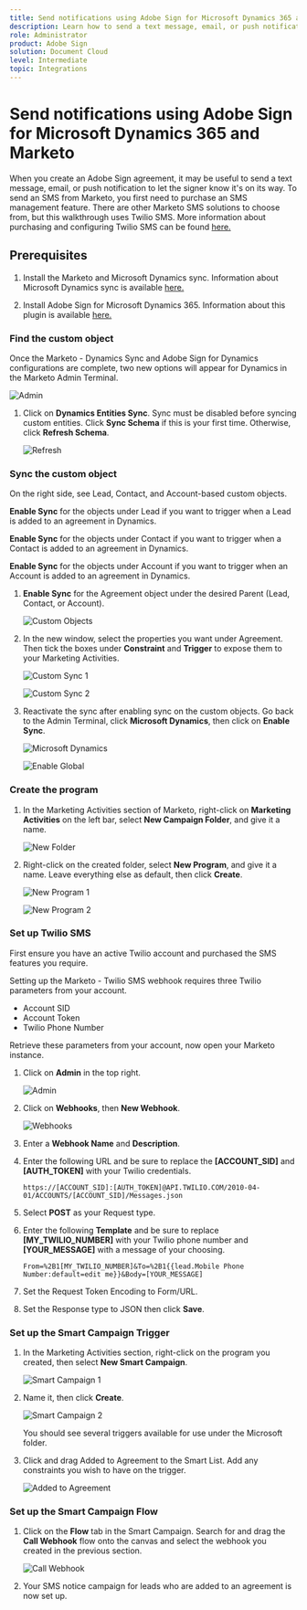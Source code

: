 ```yaml
---
title: Send notifications using Adobe Sign for Microsoft Dynamics 365 and Marketo
description: Learn how to send a text message, email, or push notification to let the signer know an agreement is on it's way
role: Administrator
product: Adobe Sign
solution: Document Cloud
level: Intermediate
topic: Integrations
---
```


# Send notifications using Adobe Sign for Microsoft Dynamics 365 and Marketo

When you create an Adobe Sign agreement, it may be useful to send a text message, email, or push notification to let the signer know it's on its way. To send an SMS from Marketo, you first need to purchase an SMS management feature. There are other Marketo SMS solutions to choose from, but this walkthrough uses Twilio SMS. More information about purchasing and configuring Twilio SMS can be found [here.](https://launchpoint.marketo.com/twilio/twilio-sms-for-marketo/)

## Prerequisites

1. Install the Marketo and Microsoft Dynamics sync. Information about Microsoft Dynamics sync is available [here.](https://docs.marketo.com/display/public/DOCS/Microsoft+Dynamics+Sync)

1. Install Adobe Sign for Microsoft Dynamics 365. Information about this plugin is available [here.](https://helpx.adobe.com/ca/sign/using/microsoft-dynamics-integration-installation-guide.html)

### Find the custom object

Once the Marketo - Dynamics Sync and Adobe Sign for Dynamics configurations are complete, two new options will appear for Dynamics in the Marketo Admin Terminal.

![Admin](assets/adminTerminal.png)

1. Click on **Dynamics Entities Sync**. Sync must be disabled before syncing custom entities. Click **Sync Schema** if this is your first time. Otherwise, click **Refresh Schema**.

    ![Refresh](assets/refreshSchema.png)

### Sync the custom object

On the right side, see Lead, Contact, and Account-based custom objects. 

**Enable Sync** for the objects under Lead if you want to trigger when a Lead is added to an agreement in Dynamics. 

**Enable Sync** for the objects under Contact if you want to trigger when a Contact is added to an agreement in Dynamics.

**Enable Sync** for the objects under Account if you want to trigger when an Account is added to an agreement in Dynamics.

1. **Enable Sync** for the Agreement object under the desired Parent (Lead, Contact, or Account).

    ![Custom Objects](assets/enableSyncDynamics.png)

1. In the new window, select the properties you want under Agreement. Then tick the boxes under **Constraint** and **Trigger** to expose them to your Marketing Activities.

    ![Custom Sync 1](assets/entitySync1.png)

    ![Custom Sync 2](assets/entitySync2.png)

1. Reactivate the sync after enabling sync on the custom objects. Go back to the Admin Terminal, click **Microsoft Dynamics**, then click on **Enable Sync**.

    ![Microsoft Dynamics](assets/microsoftDynamics.png)

    ![Enable Global](assets/enableGlobalDynamics.png)

### Create the program

1. In the Marketing Activities section of Marketo, right-click on **Marketing Activities** on the left bar, select **New Campaign Folder**, and give it a name.

    ![New Folder](assets/newFolder.png)

1. Right-click on the created folder, select **New Program**, and give it a name. Leave everything else as default, then click **Create**.

    ![New Program 1](assets/newProgram1.png)

    ![New Program 2](assets/newProgram2.png)

### Set up Twilio SMS

First ensure you have an active Twilio account and purchased the SMS features you require. 

Setting up the Marketo - Twilio SMS webhook requires three Twilio parameters from your account.

- Account SID
- Account Token
- Twilio Phone Number

Retrieve these parameters from your account, now open your Marketo instance.

1. Click on **Admin** in the top right.

    ![Admin](assets/adminTab.png)

1. Click on **Webhooks**, then **New Webhook**.

    ![Webhooks](assets/webhooks.png)

1. Enter a **Webhook Name** and **Description**.

1. Enter the following URL and be sure to replace the **[ACCOUNT_SID]** and **[AUTH_TOKEN]** with your Twilio credentials.
 
    ```
    https://[ACCOUNT_SID]:[AUTH_TOKEN]@API.TWILIO.COM/2010-04-01/ACCOUNTS/[ACCOUNT_SID]/Messages.json
    ```

1. Select **POST** as your Request type.

1. Enter the following **Template** and be sure to replace **[MY_TWILIO_NUMBER]** with your Twilio phone number and **[YOUR_MESSAGE]** with a message of your choosing.

    ```
    From=%2B1[MY_TWILIO_NUMBER]&To=%2B1{{lead.Mobile Phone Number:default=edit me}}&Body=[YOUR_MESSAGE]
    ```

1. Set the Request Token Encoding to Form/URL.

1. Set the Response type to JSON then click **Save**.

### Set up the Smart Campaign Trigger

1. In the Marketing Activities section, right-click on the program you created, then select **New Smart Campaign**.

    ![Smart Campaign 1](assets/smartCampaign1.png)

1. Name it, then click **Create**.

    ![Smart Campaign 2](assets/smartCampaign3.png)

    You should see several triggers available for use under the Microsoft folder. 

1. Click and drag Added to Agreement to the Smart List. Add any constraints you wish to have on the trigger.

    ![Added to Agreement](assets/addedToAgreementDynamics.png)

### Set up the Smart Campaign Flow

1. Click on the **Flow** tab in the Smart Campaign. Search for and drag the **Call Webhook** flow onto the canvas and select the webhook you created in the previous section.

    ![Call Webhook](assets/callWebhook.png)

1. Your SMS notice campaign for leads who are added to an agreement is now set up. 